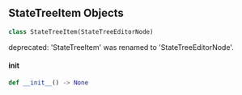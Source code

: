 ## StateTreeItem Objects

```python
class StateTreeItem(StateTreeEditorNode)
```

deprecated: 'StateTreeItem' was renamed to 'StateTreeEditorNode'.

<a id="unreal.StateTreeItem.__init__"></a>

#### __init__

```python
def __init__() -> None
```

<a id="unreal.StateTreeConditionItem"></a>